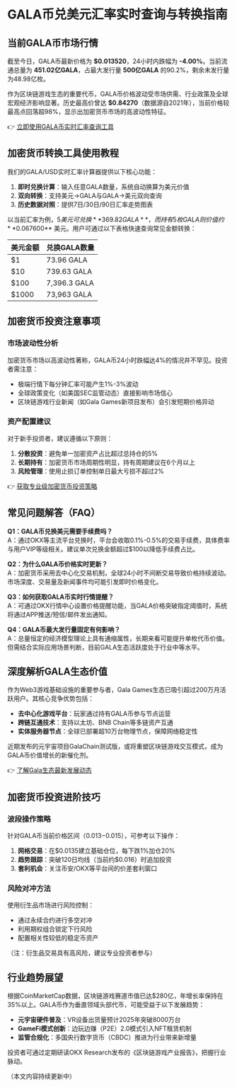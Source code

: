 # GALA币兑美元汇率实时查询与转换指南  

## 当前GALA币市场行情  
截至今日，GALA币最新价格为 **$0.013520**，24小时内跌幅为 **-4.00%**。当前流通总量为 **451.02亿GALA**，占最大发行量 **500亿GALA** 的90.2%，剩余未发行量为48.98亿枚。  

作为区块链游戏生态的重要代币，GALA币价格波动受市场供需、行业政策及全球宏观经济影响显著。历史最高价曾达 **$0.84270**（数据源自2021年），当前价格较最高点回落超98%，显示出加密货币市场的高波动性特征。  

👉 [立即使用GALA币实时汇率查询工具](https://bit.ly/okx_welcome)  

## 加密货币转换工具使用教程  
我们的GALA/USD实时汇率计算器提供以下核心功能：  
1. **即时兑换计算**：输入任意GALA数量，系统自动换算为美元价值  
2. **双向转换**：支持美元→GALA与GALA→美元双向查询  
3. **历史数据对照**：提供7日/30日/90日汇率走势图表  

以当前汇率为例，$5美元可兑换 **369.82 GALA**，而持有5枚GALA则价值约 **$0.067600** 美元。用户可通过以下表格快速查询常见金额转换：  

| 美元金额 | 兑换GALA数量 |  
|----------|--------------|  
| $1       | 73.96 GALA   |  
| $10      | 739.63 GALA  |  
| $100     | 7,396.3 GALA |  
| $1000    | 73,963 GALA  |  

## 加密货币投资注意事项  
### 市场波动性分析  
加密货币市场以高波动性著称，GALA币24小时跌幅达4%的情况并不罕见。投资者需注意：  
- 极端行情下每分钟汇率可能产生1%-3%波动  
- 全球政策变化（如美国SEC监管动态）直接影响市场信心  
- 区块链游戏行业新闻（如Gala Games新项目发布）会引发短期价格异动  

### 资产配置建议  
对于新手投资者，建议遵循以下原则：  
1. **分散投资**：避免单一加密资产占比超过总持仓的5%  
2. **长期持有**：加密货币市场周期性明显，持有周期建议在6个月以上  
3. **风险管理**：使用止损订单控制单日最大亏损不超过2%  

👉 [获取专业级加密货币投资策略](https://bit.ly/okx_welcome)  

## 常见问题解答（FAQ）  
**Q1：GALA币兑换美元需要手续费吗？**  
A：通过OKX等主流平台兑换时，平台会收取0.1%-0.5%的交易手续费，具体费率与用户VIP等级相关。建议单次兑换金额超过$100以降低手续费占比。  

**Q2：为什么GALA币价格实时更新？**  
A：加密货币采用去中心化交易机制，全球24小时不间断交易导致价格持续波动。市场深度、交易量及新闻事件均可能引发即时价格变化。  

**Q3：如何获取GALA币实时行情提醒？**  
A：可通过OKX行情中心设置价格提醒功能，当GALA价格突破指定阈值时，系统将通过APP推送/短信/邮件发出通知。  

**Q4：GALA币最大发行量固定有何影响？**  
A：总量恒定的经济模型理论上具有通缩属性，长期来看可能提升单枚代币价值。但需结合实际应用场景判断，目前GALA生态活跃度处于行业中等水平。  

## 深度解析GALA生态价值  
作为Web3游戏基础设施的重要参与者，Gala Games生态已吸引超过200万月活跃用户。其核心竞争优势包括：  
- **去中心化游戏平台**：玩家通过持有GALA币参与节点运营  
- **跨链互通技术**：支持以太坊、BNB Chain等多链资产互通  
- **实体服务器节点**：全球已部署超10万台物理节点，保障网络稳定性  

近期发布的元宇宙项目GalaChain测试版，或将重塑区块链游戏交互模式，成为GALA币价值增长的新催化剂。  

👉 [了解Gala生态最新发展动态](https://bit.ly/okx_welcome)  

## 加密货币投资进阶技巧  
### 波段操作策略  
针对GALA币当前价格区间（$0.013-$0.015），可参考以下操作：  
1. **网格交易**：在$0.0135建立基础仓位，每下跌1%加仓20%  
2. **趋势跟踪**：突破120日均线（当前约$0.016）时追加投资  
3. **套利机会**：关注币安/OKX等平台间的价差套利窗口  

### 风险对冲方法  
使用衍生品市场进行风险控制：  
- 通过永续合约进行多空对冲  
- 利用期权组合锁定下行风险  
- 配置相关性较低的稳定币资产  

（注：衍生品交易具有高风险，建议专业投资者参与）  

## 行业趋势展望  
根据CoinMarketCap数据，区块链游戏赛道市值已达$280亿，年增长率保持在35%以上。GALA币作为垂直领域头部代币，可能受益于以下发展趋势：  
- **元宇宙硬件普及**：VR设备出货量预计2025年突破8000万台  
- **GameFi模式创新**：边玩边赚（P2E）2.0模式引入NFT租赁机制  
- **监管合规化**：多国央行数字货币（CBDC）推进为行业带来新增量  

投资者可通过定期研读OKX Research发布的《区块链游戏产业报告》，把握行业脉动。  

（本文内容持续更新中）